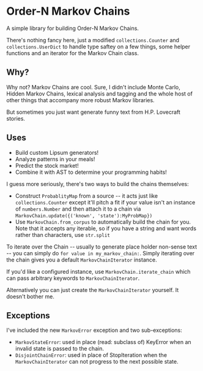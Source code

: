 Order-N Markov Chains
=====================
A simple library for building Order-N Markov Chains.

There's nothing fancy here, just a modified `collections.Counter` and `collections.UserDict` to handle type saftey on a few things, some helper functions and an iterator for the Markov Chain class.

Why?
----

Why not? Markov Chains are cool. Sure, I didn't include Monte Carlo, Hidden Markov Chains, lexical analysis and tagging and the whole host of other things that accompany more robust Markov libraries.

But sometimes you just want generate funny text from H.P. Lovecraft stories.

Uses
----

* Build custom Lipsum generators!
* Analyze patterns in your meals!
* Predict the stock market!
* Combine it with AST to determine your programming habits!

I guess more seriously, there's two ways to build the chains themselves:

* Construct `ProbablityMap` from a source -- it acts just like `collections.Counter` except it'll pitch a fit if your value isn't an instance of `numbers.Number` and then attach it to a chain via `MarkovChain.update({('known', 'state'):MyProbMap})`
* Use `MarkovChain.from_corpus` to automatically build the chain for you. Note that it accepts any iterable, so if you have a string and want words rather than characters, use `str.split`

To iterate over the Chain -- usually to generate place holder non-sense text -- you can simply do `for value in my_markov_chain:`. Simply iterating over the chain gives you a default `MarkovChainIterator` instance. 

If you'd like a configured instance, use `MarkovChain.iterate_chain` which can pass arbitrary keywords to `MarkovChainIterator`. 

Alternatively you can just create the `MarkovChainIterator` yourself. It doesn't bother me.

Exceptions
----------

I've included the new `MarkovError` exception and two sub-exceptions:

* `MarkovStateError`: used in place (read: subclass of) KeyError when an invalid state is passed to the chain.
* `DisjointChainError`: used in place of StopIteration when the `MarkovChainIterator` can not progress to the next possible state.


